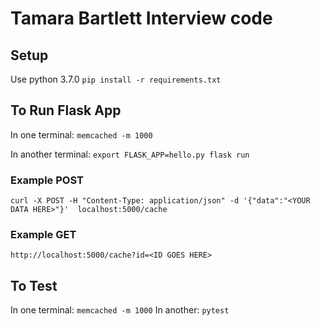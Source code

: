 # Tamara Bartlett Interview code

## Setup
Use python 3.7.0
`pip install -r requirements.txt`

## To Run Flask App
In one terminal:
`memcached -m 1000`

In another terminal:
`export FLASK_APP=hello.py
 flask run`

### Example POST
`curl -X POST -H "Content-Type: application/json" -d '{"data":"<YOUR DATA HERE>"}'  localhost:5000/cache`

### Example GET
`http://localhost:5000/cache?id=<ID GOES HERE>`

## To Test
In one terminal: `memcached -m 1000`
In another: `pytest`
